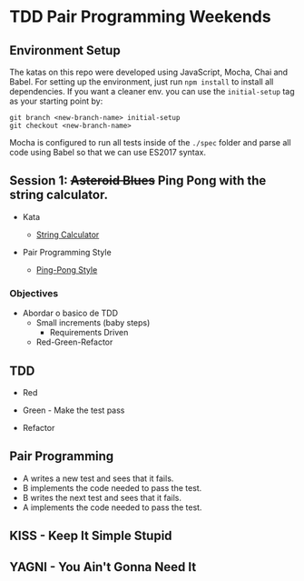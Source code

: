 # TDD Pair Programming Weekends

## Environment Setup
The katas on this repo were developed using JavaScript, Mocha, Chai and Babel.
For setting up the environment, just run `npm install` to install all dependencies.
If you want a cleaner env. you can use the `initial-setup` tag as your starting point by:
```
git branch <new-branch-name> initial-setup
git checkout <new-branch-name>
```

Mocha is configured to run all tests inside of the `./spec` folder and parse all code using Babel so that we can use ES2017 syntax.

## Session 1: ~~Asteroid Blues~~ Ping Pong with the string calculator.
- Kata
    + [String Calculator](https://osherove.com/tdd-kata-1)

- Pair Programming Style
    + [Ping-Pong Style](http://wiki.c2.com/?PairProgrammingPingPongPattern)

### Objectives
- Abordar o basico de TDD
    + Small increments (baby steps)
        * Requirements Driven
    + Red-Green-Refactor

## TDD

- Red

- Green - Make the test pass

- Refactor

## Pair Programming

- A writes a new test and sees that it fails.
- B implements the code needed to pass the test.
- B writes the next test and sees that it fails.
- A implements the code needed to pass the test. 

## KISS - Keep It Simple Stupid

## YAGNI - You Ain't Gonna Need It